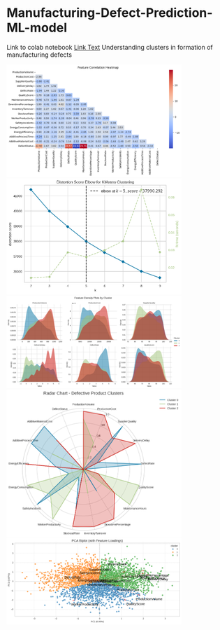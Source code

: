 # Manufacturing-Defect-Prediction-ML-model
Link to colab notebook [Link Text]([https://example.com](https://colab.research.google.com/drive/1ltBDWCpyxy5PYP8twk6xT5ooU3SNAatI?usp=drive_link))
Understanding clusters in formation of manufacturing defects

<img src='Correlation Matrix.png' width=400> 
<img src='Distortion Score Elbow for Kmeans Clustering.png' width=400> 
<img src='Feature Density Plot.png' width=400> 
<img src='Radar Chart.png' width=400> 
<img src='PCA BiPlot.png' width=400> 

